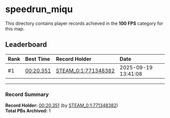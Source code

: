 # speedrun_miqu

This directory contains player records achieved in the **100 FPS** category for this map.

## Leaderboard

| Rank | Best Time | Record Holder | Date                |
| :--- | :-------- | :------------ | :------------------ |
| #1   | [00:20.351](./00020351_STEAM_0_1_771348382_20250919-134108.zip) | [STEAM_0:1:771348382](https://speedrun16.com/profile/STEAM_0:1:771348382)   | 2025-09-19 13:41:08 |

---

### Record Summary
**Record Holder:** [00:20.351](./00020351_STEAM_0_1_771348382_20250919-134108.zip) (by [STEAM_0:1:771348382](https://speedrun16.com/profile/STEAM_0:1:771348382))  
**Total PBs Archived:** 1